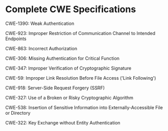 

# Complete CWE Specifications

CWE-1390: Weak Authentication

CWE-923: Improper Restriction of Communication Channel to Intended Endpoints

CWE-863: Incorrect Authorization

CWE-306: Missing Authentication for Critical Function

CWE-347: Improper Verification of Cryptographic Signature

CWE-59: Improper Link Resolution Before File Access ('Link Following')

CWE-918: Server-Side Request Forgery (SSRF)

CWE-327: Use of a Broken or Risky Cryptographic Algorithm

CWE-538: Insertion of Sensitive Information into Externally-Accessible File or Directory

CWE-322: Key Exchange without Entity Authentication
